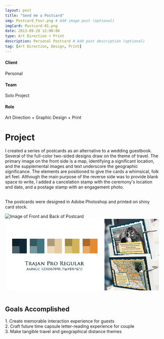 ```yaml
---
layout: post
title: "Send me a Postcard"
img: Postcard_Four.png # Add image post (optional)
imgCard: Postcard-01.png 
date: 2013-09-28 12:00:00
type: Art Direction + Print
description: Personal Postcard # Add post description (optional)
tag: [Art Direction, Design, Print]
---
```

<div class="col-xs-12 col-sm-4 col-md-4 project-detail"><h4>Client</h4><p>Personal</p>
</div>
<div class="col-xs-12 col-sm-4 col-md-4 project-detail"><h4>Team</h4><p>Solo Project</p>
</div>
<div class="col-xs-12 col-sm-4 col-md-4 project-detail"><h4>Role</h4><p>Art Direction + Graphic Design + Print</p>
</div>

<div class="col-xs-12 col-sm-4 col-md-4 project-description"><h1>Project</h1></div>
<div class="col-xs-12 col-sm-8 col-md-8 project-description">I created a series of postcards as an alternative to a wedding guestbook. Several of the full-color two-sided designs draw on the theme of travel. The primary image on the front side is a map, identifying a significant location, and the supplemental images and text underscore the geographic significance. The elements are positioned to give the cards a whimsical, folk art feel.  Although the main purpose of the reverse side was to provide blank space to write, I added a cancelation stamp with the ceremony's location and date, and a postage stamp with an engagement photo.<br><br>

The postcards were designed in Adobe Photoshop and printed on shiny card stock. </div>

<div class="post_image_addl">
    <img src="/assets/img/Postcard.png" alt="Image of Front and Back of Postcard">
</div>
<div class="post_image_addl">
    <img src="/assets/img/Postcard_Full.png" alt="Image of Postcards on a rack">
</div>

<br/>
<div class="row goals-row">
    <div class="col-sm-4"></div>
    <div class="col-sm-8 goals-text"><h2>Goals Accomplished</h2>
        1. Create memorable interaction experience for guests<br>
        2. Craft future time capsule letter-reading experience for couple<br>
        3. Make tangible travel and geographical distance themes 
    </div>
</div>